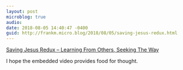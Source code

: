 ```yaml
---
layout: post
microblog: true
audio: 
date: 2018-08-05 14:40:47 -0400
guid: http://frankm.micro.blog/2018/08/05/saving-jesus-redux.html
---
```

[Saving Jesus Redux – Learning From Others, Seeking The Way](https://the-narthex.org/2011/03/11/saving-jesus-redux/)

I hope the embedded video provides food for thought. 

